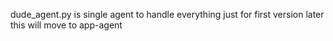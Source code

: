 dude_agent.py is single agent to handle everything just for first version
later this will move to app-agent 
